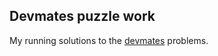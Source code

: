 ## Devmates puzzle work
My running solutions to the [devmates](https://devmates.co/home) problems.

